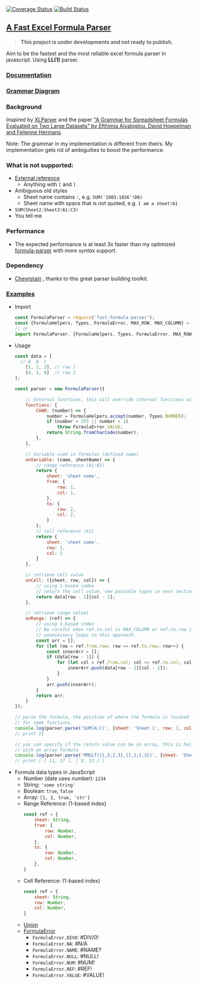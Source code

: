 [![Coverage Status](https://coveralls.io/repos/github/LesterLyu/fast-formula-parser/badge.svg?branch=master)](https://coveralls.io/github/LesterLyu/fast-formula-parser?branch=master)
[![Build Status](https://travis-ci.com/LesterLyu/fast-formula-parser.svg?branch=master)](https://travis-ci.com/LesterLyu/fast-formula-parser)
## [A Fast Excel Formula Parser](https://github.com/LesterLyu/fast-formula-parser)
> **This project is under developments and not ready to publish.**

Aim to be the fastest and the most reliable excel formula parser in javascript. Using **LL(1)** parser.
### [Documentation](https://lesterlyu.github.io/fast-formula-parser/)
### [Grammar Diagram](https://lesterlyu.github.io/fast-formula-parser/generated_diagrams.html)
### Background

Inspired by [XLParser](https://github.com/spreadsheetlab/XLParser/blob/master/src/XLParser/ExcelFormulaGrammar.cs)
and the paper ["A Grammar for Spreadsheet Formulas Evaluated on Two Large Datasets" by Efthimia Aivaloglou, David Hoepelman and Felienne Hermans](https://fenia266781730.files.wordpress.com/2019/01/07335408.pdf).

Note: The grammar in my implementation is different from theirs. My implementation gets rid of ambiguities to boost the performance.

### What is not supported:
 - [External reference](https://support.office.com/en-ie/article/create-an-external-reference-link-to-a-cell-range-in-another-workbook-c98d1803-dd75-4668-ac6a-d7cca2a9b95f)
    - Anything with `[` and `]`
 - Ambiguous old styles
    - Sheet name contains `:`, e.g. `SUM('1003:1856'!D6)`
    - Sheet name with space that is not quoted, e.g. `I am a sheet!A1`
 - `SUM(Sheet2:Sheet3!A1:C3)`
 - You tell me
    
### Performance
  - The expected performance is at least 3x faster than my optimized [formula-parser](https://github.com/LesterLyu/formula-parser)
  with *more syntax support*.
  
### Dependency
  - [Chevrotain](https://github.com/SAP/chevrotain) , thanks to this great parser building toolkit.
  
### [Examples](https://github.com/LesterLyu/fast-formula-parser/blob/master/examples/example.js)
 - Import
    ```js
    const FormulaParser = require('fast-formula-parser');
    const {FormulaHelpers, Types, FormulaError, MAX_ROW, MAX_COLUMN} = FormulaParser;
    // or
    import FormulaParser, {FormulaHelpers, Types, FormulaError, MAX_ROW, MAX_COLUMN} from 'fast-formula-parser';
    ```
  - Usage
    ```js
    const data = [
      // A  B  C
        [1, 2, 3], // row 1
        [4, 5, 6]  // row 2
    ];
    
    const parser = new FormulaParser({
    
        // External functions, this will override internal functions with same name
        functions: {
            CHAR: (number) => {
                number = FormulaHelpers.accept(number, Types.NUMBER);
                if (number > 255 || number < 1)
                    throw FormulaError.VALUE;
                return String.fromCharCode(number);
            },
        },
    
        // Variable used in formulas (defined name)
        onVariable: (name, sheetName) => {
            // range reference (A1:B2)
            return {
                sheet: 'sheet name',
                from: {
                    row: 1,
                    col: 1,
                },
                to: {
                    row: 2,
                    col: 2,
                }
            };
            // cell reference (A1)
            return {
                sheet: 'sheet name',
                row: 1,
                col: 1
            }
        },
    
        // retrieve cell value
        onCell: ({sheet, row, col}) => {
            // using 1-based index
            // return the cell value, see possible types in next section.
            return data[row - 1][col - 1];
        },
    
        // retrieve range values
        onRange: (ref) => {
            // using 1-based index
            // Be careful when ref.to.col is MAX_COLUMN or ref.to.row is MAX_ROW, this will result in
            // unnecessary loops in this approach.
            const arr = [];
            for (let row = ref.from.row; row <= ref.to.row; row++) {
                const innerArr = [];
                if (data[row - 1]) {
                    for (let col = ref.from.col; col <= ref.to.col; col++) {
                        innerArr.push(data[row - 1][col - 1]);
                    }
                }
                arr.push(innerArr);
            }
            return arr;
        }
    });
    
    // parse the formula, the position of where the formula is located is required
    // for some functions.
    console.log(parser.parse('SUM(A:C)', {sheet: 'Sheet 1', row: 1, col: 1}));
    // print 21
    
    // you can specify if the return value can be an array, this is helpful when dealing
    // with an array formula
    console.log(parser.parse('MMULT({1,5;2,3},{1,2;2,3})', {sheet: 'Sheet 1', row: 1, col: 1}, true));
    // print [ [ 11, 17 ], [ 8, 13 ] ]
    ```
  - Formula data types in JavaScript
    - Number (date uses number): `1234`
    - String: `'some string'`
    - Boolean: `true`, `false`
    - Array: `[1, 2, true, 'str']`
    - Range Reference: (1-based index)
        ```js
        const ref = {
            sheet: String,
            from: {
                row: Number,
                col: Number,
            },
            to: {
                row: Number,
                col: Number,
            },
        }
        ```
    - Cell Reference: (1-based index)
        ```js
        const ref = {
            sheet: String,
            row: Number,
            col: Number,
        }
        ```
    - [Union](https://github.com/LesterLyu/fast-formula-parser/blob/master/grammar/type/collection.js)
    - [FormulaError](https://lesterlyu.github.io/fast-formula-parser/FormulaError.html)
      - `FormulaError.DIV0`: #DIV/0!
      - `FormulaError.NA`: #N/A
      - `FormulaError.NAME`: #NAME?
      - `FormulaError.NULL`: #NULL!
      - `FormulaError.NUM`: #NUM!
      - `FormulaError.REF`: #REF!
      - `FormulaError.VALUE`: #VALUE!
